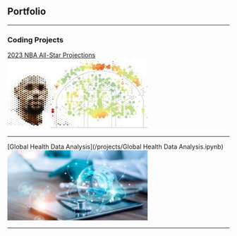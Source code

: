 ## Portfolio

---

### Coding Projects

[2023 NBA All-Star Projections]("https://github.com/bencoleman24/2023-NBA-All-Star-Projections/blob/main/NBA%20All-Star%20Projections.ipynb")
<img src="images/nbaig.jpg?raw=true"/>

---
[Global Health Data Analysis](/projects/Global Health Data Analysis.ipynb)
<img src="images/gw.jpg?raw=true"/>





---
<!-- Remove above link if you don't want to attibute -->
